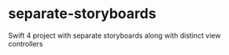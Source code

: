 # separate-storyboards
Swift 4 project with separate storyboards along with distinct view controllers 
